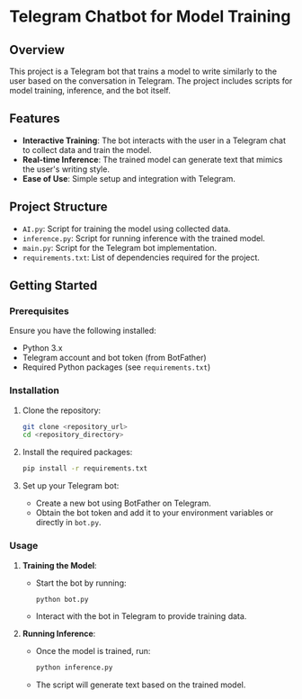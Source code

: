 
# Telegram Chatbot for Model Training

## Overview

This project is a Telegram bot that trains a model to write similarly to the user based on the conversation in Telegram. The project includes scripts for model training, inference, and the bot itself.

## Features

- **Interactive Training**: The bot interacts with the user in a Telegram chat to collect data and train the model.
- **Real-time Inference**: The trained model can generate text that mimics the user's writing style.
- **Ease of Use**: Simple setup and integration with Telegram.

## Project Structure

- `AI.py`: Script for training the model using collected data.
- `inference.py`: Script for running inference with the trained model.
- `main.py`: Script for the Telegram bot implementation.
- `requirements.txt`: List of dependencies required for the project.

## Getting Started

### Prerequisites

Ensure you have the following installed:

- Python 3.x
- Telegram account and bot token (from BotFather)
- Required Python packages (see `requirements.txt`)

### Installation

1. Clone the repository:
    ```bash
    git clone <repository_url>
    cd <repository_directory>
    ```

2. Install the required packages:
    ```bash
    pip install -r requirements.txt
    ```

3. Set up your Telegram bot:
    - Create a new bot using BotFather on Telegram.
    - Obtain the bot token and add it to your environment variables or directly in `bot.py`.

### Usage

1. **Training the Model**:
    - Start the bot by running:
      ```bash
      python bot.py
      ```
    - Interact with the bot in Telegram to provide training data.

2. **Running Inference**:
    - Once the model is trained, run:
      ```bash
      python inference.py
      ```
    - The script will generate text based on the trained model.


